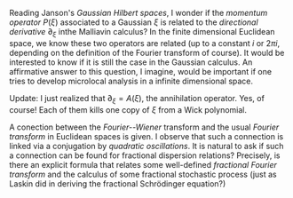 Reading Janson's _Gaussian Hilbert spaces_, I wonder if the _momentum operator_ $P(\xi)$ associated to a Gaussian $\xi$ is related to the _directional derivative_ $\partial_\xi$ inthe Malliavin calculus?
In the finite dimensional Euclidean space, we know these two operators are related (up to a constant $i$ or $2\pi i$, depending on the definition of the Fourier transform of course). It would be interested to know if it is still the case in the Gaussian calculus.
An affirmative answer to this question, I imagine, would be important if one tries to develop microlocal analysis in a infinite dimensional space.

Update: I just realized that $\partial_\xi = A(\xi)$, the annihilation operator. Yes, of course! Each of them kills one copy of $\xi$ from a Wick polynomial.

A conection between the _Fourier--Wiener_ transform and the usual _Fourier transform_ in Euclidean spaces is given. I observe that such a connection is linked via a conjugation by _quadratic oscillations_. It is natural to ask if such a connection can be found for fractional dispersion relations? Precisely, is there an explicit formula that relates some well-defined _fractional Fourier transform_ and the calculus of some fractional stochastic process (just as Laskin did in deriving the fractional Schrödinger equation?)